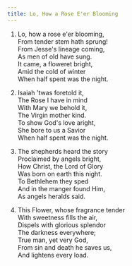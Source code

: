 ```yaml
---
title: Lo, How a Rose E'er Blooming
---
```

1. Lo, how a rose e'er blooming,  
From tender stem hath sprung!  
From Jesse's lineage coming,  
As men of old have sung.  
It came, a floweret bright,  
Amid the cold of winter  
When half spent was the night.

2. Isaiah 'twas foretold it,  
The Rose I have in mind  
With Mary we behold it,  
The Virgin mother kind.  
To show God's love aright,  
She bore to us a Savior  
When half spent was the night.  

3. The shepherds heard the story  
Proclaimed by angels bright,  
How Christ, the Lord of Glory  
Was born on earth this night.  
To Bethlehem they sped  
And in the manger found Him,  
As angels heralds said.  

4. This Flower, whose fragrance tender  
With sweetness fills the air,  
Dispels with glorious splendor  
The darkness everywhere;  
True man, yet very God,  
From sin and death he saves us,  
And lightens every load.
